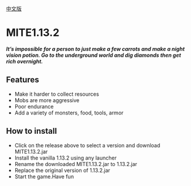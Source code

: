 [中文版](https://github.com/X1AOYu233/MITE1.13.2/blob/master/README_CN.md)
# MITE1.13.2
**_It’s impossible for a person to just make a few carrots and make a night vision potion.
Go to the underground world and dig diamonds then get rich overnight._**
## Features
* Make it harder to collect resources
* Mobs are more aggressive
* Poor endurance
* Add a variety of monsters, food, tools, armor
## How to install
* Click on the release above to select a version and download MITE1.13.2.jar
* Install the vanilla 1.13.2 using any launcher
* Rename the downloaded MITE1.13.2.jar to 1.13.2.jar
* Replace the original version of 1.13.2.jar
* Start the game.Have fun

 
